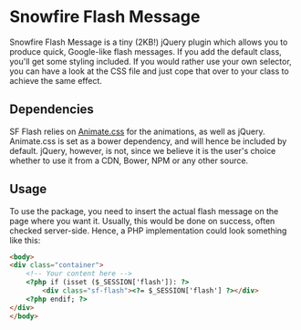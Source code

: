 # Snowfire Flash Message


Snowfire Flash Message is a tiny (2KB!) jQuery plugin which allows you to produce quick, Google-like flash messages. If you add the default class, you'll get some styling included. If you would rather use your own selector, you can have a look at the CSS file and just cope that over to your class to achieve the same effect.

## Dependencies

SF Flash relies on [Animate.css](https://github.com/daneden/animate.css) for the animations, as well as jQuery. Animate.css is set as a bower dependency, and will hence be included by default. jQuery, however, is not, since we believe it is the user's choice whether to use it from a CDN, Bower, NPM or any other source.

## Usage

To use the package, you need to insert the actual flash message on the page where you want it. Usually, this would be done on success, often checked server-side. Hence, a PHP implementation could look something like this:

```html
<body>
<div class="container">
    <!-- Your content here -->
    <?php if (isset ($_SESSION['flash']): ?>
        <div class="sf-flash"><?= $_SESSION['flash'] ?></div>
    <?php endif; ?>
</div>
</body>
```